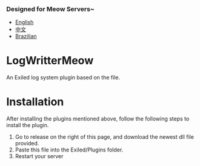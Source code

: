 
### Designed for Meow Servers~
- [English](https://github.com/MeowServer/LogWritterMeow/tree/main)
- [中文](https://github.com/MeowServer/LogWritterMeow/blob/main/README_zh.md)
- [Brazilian](https://github.com/MeowServer/LogWritterMeow/blob/main/README_Br.md)
# LogWritterMeow
An Exiled log system plugin based on the file. 
# Installation
 After installing the plugins mentioned above, follow the following steps to install the plugin.
1. Go to release on the right of this page, and download the newest dll file provided.
2. Paste this file into the Exiled/Plugins folder.
3. Restart your server


